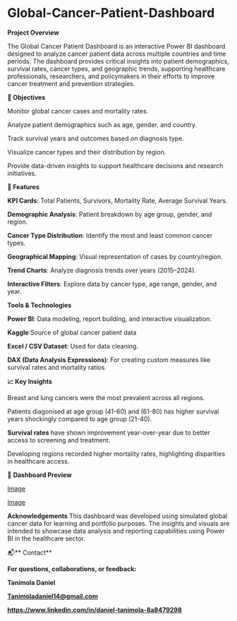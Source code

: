 # Global-Cancer-Patient-Dashboard

**Project Overview**

The Global Cancer Patient Dashboard is an interactive Power BI dashboard designed to analyze cancer patient data across multiple countries and time periods. The dashboard provides critical insights into patient demographics, survival rates, cancer types, and geographic trends, supporting healthcare professionals, researchers, and policymakers in their efforts to improve cancer treatment and prevention strategies.

**🎯 Objectives**

Monitor global cancer cases and mortality rates.

Analyze patient demographics such as age, gender, and country.

Track survival years and outcomes based on diagnosis type.

Visualize cancer types and their distribution by region.

Provide data-driven insights to support healthcare decisions and research initiatives.

**📌 Features**

**KPI Cards**: Total Patients, Survivors, Mortality Rate, Average Survival Years.

**Demographic Analysis**: Patient breakdown by age group, gender, and region.

**Cancer Type Distribution**: Identify the most and least common cancer types.

**Geographical Mapping**: Visual representation of cases by country/region.

**Trend Charts**: Analyze diagnosis trends over years (2015–2024).

**Interactive Filters**: Explore data by cancer type, age range, gender, and year.

**Tools & Technologies**

**Power BI**: Data modeling, report building, and interactive visualization.

**Kaggle**:Source of global cancer patient data

**Excel / CSV Dataset**: Used for data cleaning.

**DAX (Data Analysis Expressions)**: For creating custom measures like survival rates and mortality ratios.

**📈 Key Insights**

Breast and lung cancers were the most prevalent across all regions.

Patients diagonised at age group (41-60) and (61-80) has higher survival years shockingly compared to age group (21-40).

**Survival rates** have shown improvement year-over-year due to better access to screening and treatment.

Developing regions recorded higher mortality rates, highlighting disparities in healthcare access.

📸 **Dashboard Preview**

[Image](https://github.com/user-attachments/assets/0d1bfff1-f5af-4751-aa03-add4387a06b4)

[Image](https://github.com/user-attachments/assets/d8b0aa17-2750-4c57-968a-1af83a8c972c)


 **Acknowledgements**
This dashboard was developed using simulated global cancer data for learning and portfolio purposes. The insights and visuals are intended to showcase data analysis and reporting capabilities using Power BI in the healthcare sector.

📬** Contact**

**For questions, collaborations, or feedback:**

**Tanimola Daniel**

**Tanimoladaniel14@gmail.com**

**https://www.linkedin.com/in/daniel-tanimola-8a8479298**
